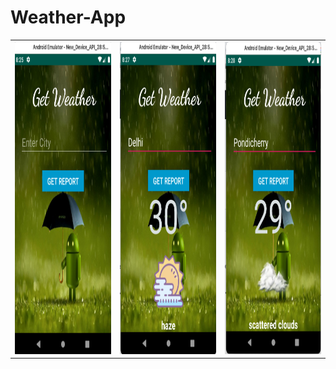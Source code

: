 # Weather-App

<table>
  <tr>
    <td><img src="Screenshot_Weather_app/weather1.png" width=320 height=500></td>
    <td><img src="Screenshot_Weather_app/weather2.png" width=320 height=500></td>
    <td><img src="Screenshot_Weather_app/weather3.png" width=320 height=500></td>
  </tr>
<table>
